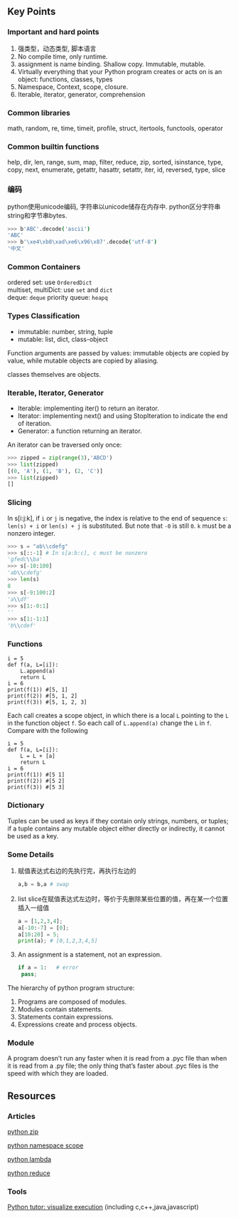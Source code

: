 ## Key Points

### Important and hard points

1. 强类型，动态类型, 脚本语言
2. No compile time, only runtime.
3. assignment is name binding. Shallow copy. Immutable, mutable.
4. Virtually everything that your Python program creates or acts on is an object: functions, classes, types
5. Namespace, Context, scope, closure.
6. Iterable, iterator, generator, comprehension

### Common libraries
math, random, re, time, timeit, profile, struct, itertools, functools, operator

### Common builtin functions
help, dir, len, range, sum, map, filter, reduce, zip, sorted, isinstance, type, copy, next, enumerate, getattr, hasattr, setattr, iter, id, reversed, type, slice
### 编码
python使用unicode编码, 字符串以unicode储存在内存中. python区分字符串string和字节串bytes.

```bash
>>> b'ABC'.decode('ascii')
'ABC'
>>> b'\xe4\xb8\xad\xe6\x96\x87'.decode('utf-8')
'中文'
```

### Common Containers
ordered set: use `OrderedDict`  
multiset, multiDict: use `set` and `dict`  
deque: `deque`
priority queue: `heapq`

### Types Classification

* immutable: number, string, tuple
* mutable: list, dict, class-object

Function arguments are passed by values: immutable objects are copied by value, while mutable objects are copied by aliasing.

classes themselves are objects.

### Iterable, Iterator, Generator

* Iterable: implementing iter() to return an iterator.
* Iterator: implementing next() and using StopIteration to indicate the end of iteration.
* Generator: a function returning an iterator.

An iterator can be traversed only once:
```python
>>> zipped = zip(range(3),'ABCD')
>>> list(zipped)
[(0, 'A'), (1, 'B'), (2, 'C')]
>>> list(zipped)
[]
```

### Slicing
In s[i:j:k], if `i` or `j` is negative, the index is relative to the end of sequence `s`: `len(s) + i` or `len(s) + j` is substituted. But note that `-0` is still `0`. `k` must be a nonzero integer.
```python
>>> s = "ab\\cdefg"
>>> s[::-1] # In s[a:b:c], c must be nonzero
'gfedc\\ba'
>>> s[-10:100]
'ab\\cdefg'
>>> len(s)
8
>>> s[-9:100:2]
'a\\df'
>>> s[1:-0:1]
''
>>> s[1:-1:1]
'b\\cdef'
```

### Functions
```python=
i = 5
def f(a, L=[i]):
    L.append(a)
    return L
i = 6
print(f(1)) #[5, 1]
print(f(2)) #[5, 1, 2]
print(f(3)) #[5, 1, 2, 3]
```
Each call creates a scope object, in which there is a local `L` pointing to the `L` in the function object `f`. So each call of `L.append(a)` change the `L` in `f`. Compare with the following
```python=
i = 5
def f(a, L=[i]):
    L = L + [a]
    return L
i = 6
print(f(1)) #[5 1]
print(f(2)) #[5 2]
print(f(3)) #[5 3]
```

### Dictionary
Tuples can be used as keys if they contain only strings, numbers, or tuples; if a tuple contains any mutable object either directly or indirectly, it cannot be used as a key.

### Some Details

1. 赋值表达式右边的先执行完，再执行左边的

   ```python
   a,b = b,a # swap
   ```

2. list slice在赋值表达式左边时，等价于先删除某些位置的值，再在某一个位置插入一组值

   ```python
   a = [1,2,3,4];
   a[-10:-7] = [0];
   a[10:20] = 5;
   print(a); # [0,1,2,3,4,5]
   ```

3. An assignment is a statement, not an expression.

   ```python
   if a = 1:   # error
    pass;
   ```


The hierarchy of python program structure:
   1. Programs are composed of modules.
   2. Modules contain statements.
   3. Statements contain expressions.
   4. Expressions create and process objects.

### Module
A program doesn’t run any faster when it is read from a .pyc file than when it is read from a .py file; the only thing that’s faster about .pyc files is the speed with which they are loaded.

## Resources
### Articles
[python zip](https://realpython.com/python-zip-function/)

[python namespace scope](https://realpython.com/python-namespaces-scope/)

[python lambda](https://realpython.com/python-lambda/)

[python reduce](https://realpython.com/python-reduce-function/)

### Tools
[Python tutor: visualize execution](https://pythontutor.com)   (including c,c++,java,javascript)